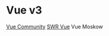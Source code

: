 # Vue v3

[Vue Community](https://vue-community.org/guide/)
[SWR Vue](https://docs-swrv.netlify.app/)
Vue Moskow
